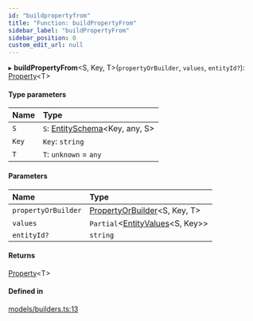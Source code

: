 ```yaml
---
id: "buildpropertyfrom"
title: "Function: buildPropertyFrom"
sidebar_label: "buildPropertyFrom"
sidebar_position: 0
custom_edit_url: null
---
```


▸ **buildPropertyFrom**<S, Key, T\>(`propertyOrBuilder`, `values`, `entityId?`): [Property](../types/property.md)<T\>

#### Type parameters

| Name | Type |
| :------ | :------ |
| `S` | `S`: [EntitySchema](../interfaces/entityschema.md)<Key, any, S\> |
| `Key` | `Key`: `string` |
| `T` | `T`: `unknown` = `any` |

#### Parameters

| Name | Type |
| :------ | :------ |
| `propertyOrBuilder` | [PropertyOrBuilder](../types/propertyorbuilder.md)<S, Key, T\> |
| `values` | `Partial`<[EntityValues](../types/entityvalues.md)<S, Key\>\> |
| `entityId?` | `string` |

#### Returns

[Property](../types/property.md)<T\>

#### Defined in

[models/builders.ts:13](https://github.com/Camberi/firecms/blob/42dd384/src/models/builders.ts#L13)
